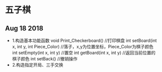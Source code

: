 # 五子棋

## Aug 18 2018

- 1.构造基本功能函数
    void Print_Checkerboard() //打印棋盘
    int setBoard(int x, int y, int Piece_Color) //落子，x,y为位置坐标，Piece_Color为棋子颜色
    int setEmpty(int x, int y) //置空
    int getBoard(int x, int y) //返回当前位置的棋子颜色
    int setBack() //撤销操作
- 2.构造指定开局、三手交换
